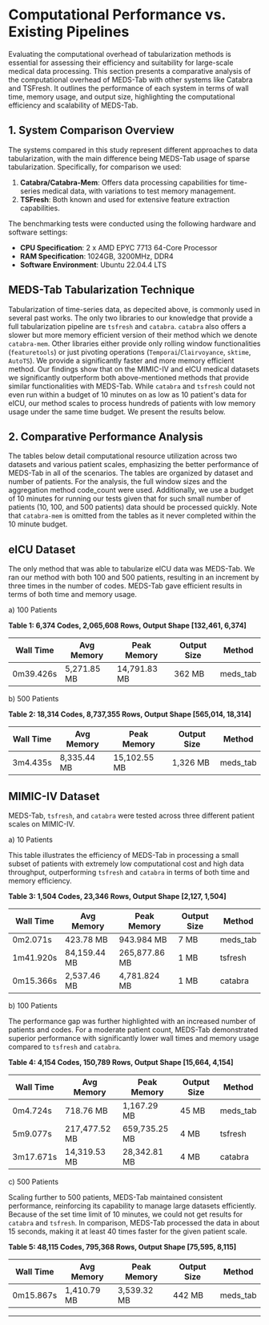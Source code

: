 # Computational Performance vs. Existing Pipelines

Evaluating the computational overhead of tabularization methods is essential for assessing their efficiency and suitability for large-scale medical data processing. This section presents a comparative analysis of the computational overhead of MEDS-Tab with other systems like Catabra and TSFresh. It outlines the performance of each system in terms of wall time, memory usage, and output size, highlighting the computational efficiency and scalability of MEDS-Tab.

## 1. System Comparison Overview

The systems compared in this study represent different approaches to data tabularization, with the main difference being MEDS-Tab usage of sparse tabularization. Specifically, for comparison we used:

1. **Catabra/Catabra-Mem**: Offers data processing capabilities for time-series medical data, with variations to test memory management.
2. **TSFresh**: Both known and used for extensive feature extraction capabilities.

The benchmarking tests were conducted using the following hardware and software settings:

- **CPU Specification**: 2 x AMD EPYC 7713 64-Core Processor
- **RAM Specification**: 1024GB, 3200MHz, DDR4
- **Software Environment**: Ubuntu 22.04.4 LTS

## MEDS-Tab Tabularization Technique

Tabularization of time-series data, as depecited above, is commonly used in several past works. The only two libraries to our knowledge that provide a full tabularization pipeline are `tsfresh` and `catabra`. `catabra` also offers a slower but more memory efficient version of their method which we denote `catabra-mem`. Other libraries either provide only rolling window functionalities (`featuretools`) or just pivoting operations (`Temporai`/`Clairvoyance`, `sktime`, `AutoTS`). We provide a significantly faster and more memory efficient method. Our findings show that on the MIMIC-IV and eICU medical datasets we significantly outperform both above-mentioned methods that provide similar functionalities with MEDS-Tab. While `catabra` and `tsfresh` could not even run within a budget of 10 minutes on as low as 10 patient's data for eICU, our method scales to process hundreds of patients with low memory usage under the same time budget. We present the results below.

## 2. Comparative Performance Analysis

The tables below detail computational resource utilization across two datasets and various patient scales, emphasizing the better performance of MEDS-Tab in all of the scenarios. The tables are organized by dataset and number of patients. For the analysis, the full window sizes and the aggregation method code_count were used. Additionally, we use a budget of 10 minutes for running our tests given that for such small number of patients (10, 100, and 500 patients) data should be processed quickly. Note that `catabra-mem` is omitted from the tables as it never completed within the 10 minute budget.

## eICU Dataset

The only method that was able to tabularize eICU data was MEDS-Tab. We ran our method with both 100 and 500 patients, resulting in an increment by three times in the number of codes. MEDS-Tab gave efficient results in terms of both time and memory usage.

a) 100 Patients

**Table 1: 6,374 Codes, 2,065,608 Rows, Output Shape \[132,461, 6,374\]**

| Wall Time | Avg Memory  | Peak Memory  | Output Size | Method   |
| --------- | ----------- | ------------ | ----------- | -------- |
| 0m39.426s | 5,271.85 MB | 14,791.83 MB | 362 MB      | meds_tab |

b) 500 Patients

**Table 2: 18,314 Codes, 8,737,355 Rows, Output Shape \[565,014, 18,314\]**

| Wall Time | Avg Memory  | Peak Memory  | Output Size | Method   |
| --------- | ----------- | ------------ | ----------- | -------- |
| 3m4.435s  | 8,335.44 MB | 15,102.55 MB | 1,326 MB    | meds_tab |

## MIMIC-IV Dataset

MEDS-Tab, `tsfresh`, and `catabra` were tested across three different patient scales on MIMIC-IV.

a) 10 Patients

This table illustrates the efficiency of MEDS-Tab in processing a small subset of patients with extremely low computational cost and high data throughput, outperforming `tsfresh` and `catabra` in terms of both time and memory efficiency.

**Table 3: 1,504 Codes, 23,346 Rows, Output Shape \[2,127, 1,504\]**

| Wall Time | Avg Memory   | Peak Memory   | Output Size | Method   |
| --------- | ------------ | ------------- | ----------- | -------- |
| 0m2.071s  | 423.78 MB    | 943.984 MB    | 7 MB        | meds_tab |
| 1m41.920s | 84,159.44 MB | 265,877.86 MB | 1 MB        | tsfresh  |
| 0m15.366s | 2,537.46 MB  | 4,781.824 MB  | 1 MB        | catabra  |

b) 100 Patients

The performance gap was further highlighted with an increased number of patients and codes. For a moderate patient count, MEDS-Tab demonstrated superior performance with significantly lower wall times and memory usage compared to `tsfresh` and `catabra`.

**Table 4: 4,154 Codes, 150,789 Rows, Output Shape \[15,664, 4,154\]**

| Wall Time | Avg Memory    | Peak Memory   | Output Size | Method   |
| --------- | ------------- | ------------- | ----------- | -------- |
| 0m4.724s  | 718.76 MB     | 1,167.29 MB   | 45 MB       | meds_tab |
| 5m9.077s  | 217,477.52 MB | 659,735.25 MB | 4 MB        | tsfresh  |
| 3m17.671s | 14,319.53 MB  | 28,342.81 MB  | 4 MB        | catabra  |

c) 500 Patients

Scaling further to 500 patients, MEDS-Tab maintained consistent performance, reinforcing its capability to manage large datasets efficiently. Because of the set time limit of 10 minutes, we could not get results for `catabra` and `tsfresh`. In comparison, MEDS-Tab processed the data in about 15 seconds, making it at least 40 times faster for the given patient scale.

**Table 5: 48,115 Codes, 795,368 Rows, Output Shape \[75,595, 8,115\]**

| Wall Time | Avg Memory  | Peak Memory | Output Size | Method   |
| --------- | ----------- | ----------- | ----------- | -------- |
| 0m15.867s | 1,410.79 MB | 3,539.32 MB | 442 MB      | meds_tab |

______________________________________________________________________
